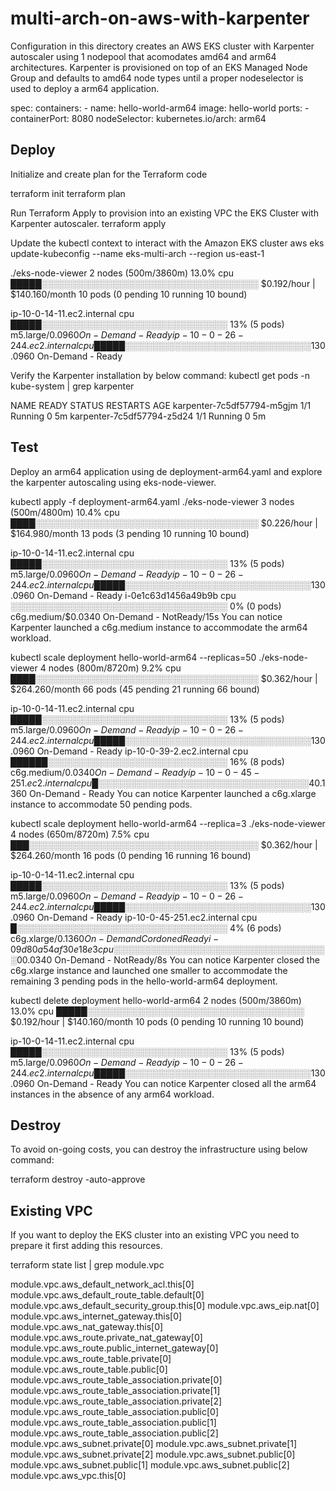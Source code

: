 # multi-arch-on-aws-with-karpenter
Configuration in this directory creates an AWS EKS cluster with Karpenter autoscaler using 1 nodepool that acomodates amd64 and arm64 architectures. Karpenter is provisioned on top of an EKS Managed Node Group and defaults to amd64 node types until a proper nodeselector is used to deploy a arm64 application.

spec:
      containers:
      - name: hello-world-arm64
        image: hello-world
        ports:
        - containerPort: 8080
      nodeSelector:
        kubernetes.io/arch: arm64

## Deploy
Initialize and create plan for the Terraform code

terraform init
terraform plan

Run Terraform Apply to provision into an existing VPC the EKS Cluster with Karpenter autoscaler.
terraform apply 

Update the kubectl context to interact with the Amazon EKS cluster
aws eks update-kubeconfig --name eks-multi-arch --region us-east-1

./eks-node-viewer
2 nodes (500m/3860m) 13.0% cpu █████░░░░░░░░░░░░░░░░░░░░░░░░░░░░░░░░░░░ $0.192/hour | $140.160/month
10 pods (0 pending 10 running 10 bound)

ip-10-0-14-11.ec2.internal  cpu █████░░░░░░░░░░░░░░░░░░░░░░░░░░░░░░  13% (5 pods) m5.large/$0.0960 On-Demand - Ready
ip-10-0-26-244.ec2.internal cpu █████░░░░░░░░░░░░░░░░░░░░░░░░░░░░░░  13% (5 pods) m5.large/$0.0960 On-Demand - Ready

Verify the Karpenter installation by below command:
kubectl get pods -n kube-system | grep karpenter

NAME                         READY   STATUS    RESTARTS   AGE
karpenter-7c5df57794-m5gjm   1/1     Running   0          5m
karpenter-7c5df57794-z5d24   1/1     Running   0          5m

## Test
Deploy an arm64 application using de deployment-arm64.yaml and explore the karpenter autoscaling using eks-node-viewer. 

kubectl apply -f deployment-arm64.yaml
./eks-node-viewer
3 nodes (500m/4800m) 10.4% cpu ████░░░░░░░░░░░░░░░░░░░░░░░░░░░░░░░░░░░░ $0.226/hour | $164.980/month
13 pods (3 pending 10 running 10 bound)

ip-10-0-14-11.ec2.internal  cpu █████░░░░░░░░░░░░░░░░░░░░░░░░░░░░░░  13% (5 pods) m5.large/$0.0960   On-Demand - Ready
ip-10-0-26-244.ec2.internal cpu █████░░░░░░░░░░░░░░░░░░░░░░░░░░░░░░  13% (5 pods) m5.large/$0.0960   On-Demand - Ready
i-0e1c63d1456a49b9b         cpu ░░░░░░░░░░░░░░░░░░░░░░░░░░░░░░░░░░░   0% (0 pods) c6g.medium/$0.0340 On-Demand - NotReady/15s
You can notice Karpenter launched a c6g.medium instance to accommodate the arm64 workload.

kubectl scale deployment hello-world-arm64 --replicas=50
./eks-node-viewer
4 nodes (800m/8720m) 9.2% cpu ████░░░░░░░░░░░░░░░░░░░░░░░░░░░░░░░░░░░░ $0.362/hour | $264.260/month
66 pods (45 pending 21 running 66 bound)

ip-10-0-14-11.ec2.internal  cpu █████░░░░░░░░░░░░░░░░░░░░░░░░░░░░░░  13% (5 pods)  m5.large/$0.0960   On-Demand - Ready
ip-10-0-26-244.ec2.internal cpu █████░░░░░░░░░░░░░░░░░░░░░░░░░░░░░░  13% (5 pods)  m5.large/$0.0960   On-Demand - Ready
ip-10-0-39-2.ec2.internal   cpu ██████░░░░░░░░░░░░░░░░░░░░░░░░░░░░░  16% (8 pods)  c6g.medium/$0.0340 On-Demand - Ready
ip-10-0-45-251.ec2.internal cpu █░░░░░░░░░░░░░░░░░░░░░░░░░░░░░░░░░░   4% (48 pods) c6g.xlarge/$0.1360 On-Demand - Ready
You can notice Karpenter launched a c6g.xlarge instance to accommodate 50 pending pods.

kubectl scale deployment hello-world-arm64 --replica=3
./eks-node-viewer
4 nodes (650m/8720m) 7.5% cpu ███░░░░░░░░░░░░░░░░░░░░░░░░░░░░░░░░░░░░░ $0.362/hour | $264.260/month
16 pods (0 pending 16 running 16 bound)

ip-10-0-14-11.ec2.internal  cpu █████░░░░░░░░░░░░░░░░░░░░░░░░░░░░░░  13% (5 pods) m5.large/$0.0960   On-Demand -        Ready
ip-10-0-26-244.ec2.internal cpu █████░░░░░░░░░░░░░░░░░░░░░░░░░░░░░░  13% (5 pods) m5.large/$0.0960   On-Demand -        Ready
ip-10-0-45-251.ec2.internal cpu █░░░░░░░░░░░░░░░░░░░░░░░░░░░░░░░░░░   4% (6 pods) c6g.xlarge/$0.1360 On-Demand Cordoned Ready
i-09d80a54af30e18e3         cpu ░░░░░░░░░░░░░░░░░░░░░░░░░░░░░░░░░░░   0% (0 pods) c6g.medium/$0.0340 On-Demand -        NotReady/8s
You can notice Karpenter closed the c6g.xlarge instance and launched one smaller to accommodate the remaining 3 pending pods in the hello-world-arm64 deployment.

kubectl delete deployment hello-world-arm64
2 nodes (500m/3860m) 13.0% cpu █████░░░░░░░░░░░░░░░░░░░░░░░░░░░░░░░░░░░ $0.192/hour | $140.160/month
10 pods (0 pending 10 running 10 bound)

ip-10-0-14-11.ec2.internal  cpu █████░░░░░░░░░░░░░░░░░░░░░░░░░░░░░░  13% (5 pods) m5.large/$0.0960 On-Demand - Ready
ip-10-0-26-244.ec2.internal cpu █████░░░░░░░░░░░░░░░░░░░░░░░░░░░░░░  13% (5 pods) m5.large/$0.0960 On-Demand - Ready
You can notice Karpenter closed all the arm64 instances in the absence of any arm64 workload.

## Destroy
To avoid on-going costs, you can destroy the infrastructure using below command:

terraform destroy -auto-approve

## Existing VPC
If you want to deploy the EKS cluster into an existing VPC you need to prepare it first adding this resources.

terraform state list | grep module.vpc

module.vpc.aws_default_network_acl.this[0]
module.vpc.aws_default_route_table.default[0]
module.vpc.aws_default_security_group.this[0]
module.vpc.aws_eip.nat[0]
module.vpc.aws_internet_gateway.this[0]
module.vpc.aws_nat_gateway.this[0]
module.vpc.aws_route.private_nat_gateway[0]
module.vpc.aws_route.public_internet_gateway[0]
module.vpc.aws_route_table.private[0]
module.vpc.aws_route_table.public[0]
module.vpc.aws_route_table_association.private[0]
module.vpc.aws_route_table_association.private[1]
module.vpc.aws_route_table_association.private[2]
module.vpc.aws_route_table_association.public[0]
module.vpc.aws_route_table_association.public[1]
module.vpc.aws_route_table_association.public[2]
module.vpc.aws_subnet.private[0]
module.vpc.aws_subnet.private[1]
module.vpc.aws_subnet.private[2]
module.vpc.aws_subnet.public[0]
module.vpc.aws_subnet.public[1]
module.vpc.aws_subnet.public[2]
module.vpc.aws_vpc.this[0]